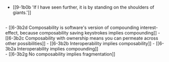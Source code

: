 - [[9-1b0b 'If I have seen further, it is by standing on the shoulders of giants.']]
<br>
- [[6-3b2d Composability is software's version of compounding interest-effect, because composability saving keystrokes implies compounding]]
- [[6-3b2c Composability with ownership means you can permeate across other possibilities]]
- [[6-3b2b Interoperability implies composability]]
- [[6-3b2a Interoperability implies compounding]]
<br>
- [[6-3b2g No composability implies fragmentation]]
